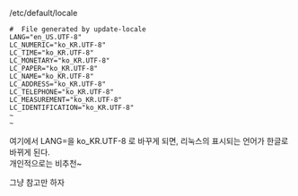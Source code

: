 
/etc/default/locale

```
#  File generated by update-locale
LANG="en_US.UTF-8"
LC_NUMERIC="ko_KR.UTF-8"
LC_TIME="ko_KR.UTF-8"
LC_MONETARY="ko_KR.UTF-8"
LC_PAPER="ko_KR.UTF-8"
LC_NAME="ko_KR.UTF-8"
LC_ADDRESS="ko_KR.UTF-8"
LC_TELEPHONE="ko_KR.UTF-8"
LC_MEASUREMENT="ko_KR.UTF-8"
LC_IDENTIFICATION="ko_KR.UTF-8"
~                                                                               
~                                    
```
여기에서 LANG=을 ko_KR.UTF-8 로 바꾸게 되면, 리눅스의 표시되는 언어가 한글로 바뀌게 된다.  
개인적으로는 비추천~  

그냥 참고만 하자
